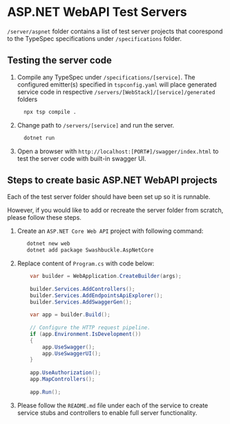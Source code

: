 # ASP.NET WebAPI Test Servers

`/server/aspnet` folder contains a list of test server projects that coorespond to the TypeSpec specifications under `/specifications` folder.

## Testing the server code

1. Compile any TypeSpec under `/specifications/[service]`. The configured emitter(s) specified in `tspconfig.yaml` will place generated service code in respective `/servers/[WebStack]/[service]/generated` folders

    ```sh
      npx tsp compile .
    ```

1. Change path to `/servers/[service]` and run the server.

    ```sh
      dotnet run
    ```

1. Open a browser with `http://localhost:[PORT#]/swagger/index.html` to test the server code with built-in swagger UI.

## Steps to create basic ASP.NET WebAPI projects

Each of the test server folder should have been set up so it is runnable.

However, if you would like to add or recreate the server folder from scratch, please follow these steps.

1. Create an `ASP.NET Core Web API` project with following command:

    ```sh
       dotnet new web
       dotnet add package Swashbuckle.AspNetCore
    ```

1. Replace content of `Program.cs` with code below:

    ```csharp
        var builder = WebApplication.CreateBuilder(args);
        
        builder.Services.AddControllers();
        builder.Services.AddEndpointsApiExplorer();
        builder.Services.AddSwaggerGen();
        
        var app = builder.Build();
        
        // Configure the HTTP request pipeline.
        if (app.Environment.IsDevelopment())
        {
            app.UseSwagger();
            app.UseSwaggerUI();
        }
        
        app.UseAuthorization();
        app.MapControllers();
        
        app.Run();
    ```

1. Please follow the `README.md` file under each of the service to create service stubs and controllers to enable full server functionality.
